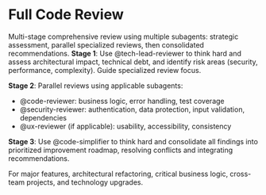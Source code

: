 # Full Code Review

Multi-stage comprehensive review using multiple subagents: strategic assessment, parallel specialized reviews, then consolidated recommendations.
**Stage 1**: Use @tech-lead-reviewer to think hard and assess architectural impact, technical debt, and identify risk areas (security, performance, complexity). Guide specialized review focus.

**Stage 2**: Parallel reviews using applicable subagents:

* @code-reviewer: business logic, error handling, test coverage
* @security-reviewer: authentication, data protection, input validation, dependencies
* @ux-reviewer (if applicable): usability, accessibility, consistency

**Stage 3**: Use @code-simplifier to think hard and consolidate all findings into prioritized improvement roadmap, resolving conflicts and integrating recommendations.

For major features, architectural refactoring, critical business logic, cross-team projects, and technology upgrades.
